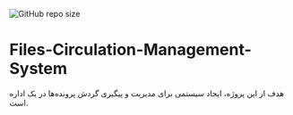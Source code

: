 ![GitHub repo size](https://img.shields.io/github/repo-size/cc-Mehdi/Files-Circulation-Management-System)

# Files-Circulation-Management-System
هدف از این پروژه، ایجاد سیستمی برای مدیریت و پیگیری گردش پرونده‌ها در یک اداره است.
